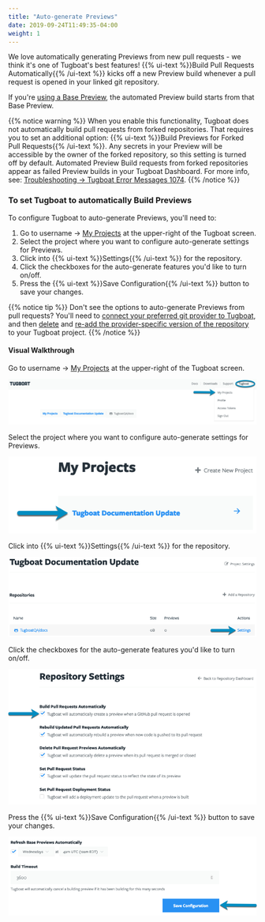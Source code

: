 ```yaml
---
title: "Auto-generate Previews"
date: 2019-09-24T11:49:35-04:00
weight: 1
---
```


We love automatically generating Previews from new pull requests - we think it's
one of Tugboat's best features! {{% ui-text %}}Build Pull Requests
Automatically{{% /ui-text %}} kicks off a new Preview build whenever a pull
request is opened in your linked git repository.

If you're [using a Base Preview](/building-a-preview/work-with-base-previews/),
the automated Preview build starts from that Base Preview.

{{% notice warning %}} When you enable this functionality, Tugboat does not
automatically build pull requests from forked repositories. That requires you to
set an additional option: {{% ui-text %}}Build Previews for Forked Pull
Requests{{% /ui-text %}}. Any secrets in your Preview will be accessible by the
owner of the forked repository, so this setting is turned off by default.
Automated Preview Build requests from forked repositories appear as failed
Preview builds in your Tugboat Dashboard. For more info, see:
[Troubleshooting -> Tugboat Error Messages 1074](/troubleshooting/fix-problem-x/#1074-repo-configuration-does-not-allow-building-of-pull-requests-from-forks).
{{% /notice %}}

### To set Tugboat to automatically Build Previews

To configure Tugboat to auto-generate Previews, you'll need to:

1. Go to username -> [My Projects](https://dashboard.tugboat.qa/projects) at the
   upper-right of the Tugboat screen.
2. Select the project where you want to configure auto-generate settings for
   Previews.
3. Click into {{% ui-text %}}Settings{{% /ui-text %}} for the repository.
4. Click the checkboxes for the auto-generate features you'd like to turn
   on/off.
5. Press the {{% ui-text %}}Save Configuration{{% /ui-text %}} button to save
   your changes.

{{% notice tip %}} Don't see the options to auto-generate Previews from pull
requests? You'll need to
[connect your preferred git provider to Tugboat](/setting-up-tugboat/connect-with-your-provider/),
and then
[delete](/setting-up-tugboat/select-repo-settings/#delete-the-repository) and
[re-add the provider-specific version of the repository](/setting-up-tugboat/add-repos-to-the-project/)
to your Tugboat project. {{% /notice %}}

#### Visual Walkthrough

Go to username -> [My Projects](https://dashboard.tugboat.qa/projects) at the
upper-right of the Tugboat screen.

![Go to username -> My Projects](/_images/go-to-user-my-projects.png)

Select the project where you want to configure auto-generate settings for
Previews.

![Select the project](/_images/select-a-project.png)

Click into {{% ui-text %}}Settings{{% /ui-text %}} for the repository.

![Go to Repository Settings](/_images/go-to-repository-settings.png)

Click the checkboxes for the auto-generate features you'd like to turn on/off.

![Click the checkboxes to turn auto-build Preview options on or off](/_images/auto-build-preview-repository-settings.png)

Press the {{% ui-text %}}Save Configuration{{% /ui-text %}} button to save your
changes.

![Press the Save Configuration button](/_images/repository-settings-press-save-configuration.png)
